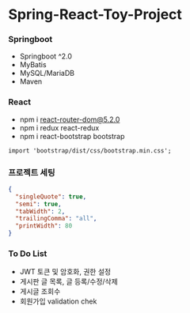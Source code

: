 # Spring-React-Toy-Project

### Springboot

- Springboot ^2.0
- MyBatis
- MySQL/MariaDB
- Maven
<!-- 
- Security
- OAuth2
 -->

### React

- npm i react-router-dom@5.2.0
- npm i redux react-redux
- npm i react-bootstrap bootstrap

```txt
import 'bootstrap/dist/css/bootstrap.min.css';
```

### 프로젝트 세팅

```json
{
  "singleQuote": true,
  "semi": true,
  "tabWidth": 2,
  "trailingComma": "all",
  "printWidth": 80
}
```

### To Do List
- JWT 토큰 및 암호화, 권한 설정
- 게시판 글 목록, 글 등록/수정/삭제
- 게시글 조회수 
- 회원가입 validation chek
